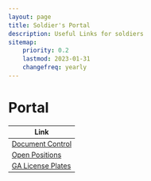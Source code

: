 ```yaml
---
layout: page
title: Soldier's Portal
description: Useful Links for soldiers
sitemap:
    priority: 0.2
    lastmod: 2023-01-31
    changefreq: yearly
---
```



# Portal

| Link |
|---|
|[Document Control](https://sites.google.com/1stbn.us/gsdf-members-portal/home)|
| [Open Positions](https://docs.google.com/document/d/1y7LAQrMQUdXOCXZD24yXep3U3ZSvqf6OiuoG5R6kSZ0/edit?usp=sharing)
| [GA License Plates](/pages/tag) | [![](/images/GSDF_Plate.jpg)](/pages/tag) |
